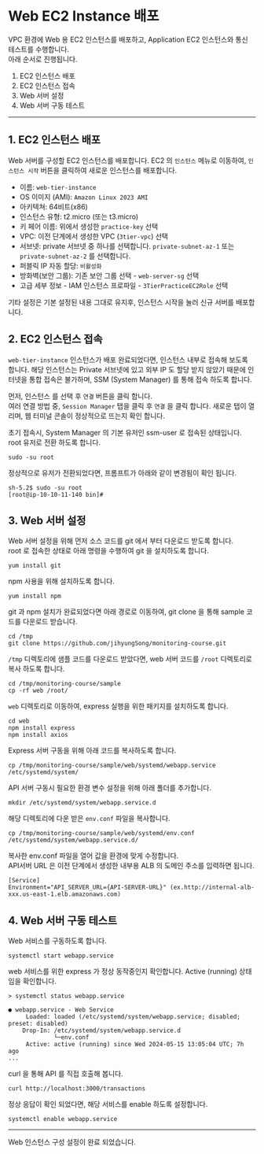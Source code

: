 # Web EC2 Instance 배포

VPC 환경에 Web 용 EC2 인스턴스를 배포하고, Application EC2 인스턴스와 통신 테스트를 수행합니다.  
아래 순서로 진행됩니다.

1. EC2 인스턴스 배포
2. EC2 인스턴스 접속
3. Web 서버 설정
4. Web 서버 구동 테스트


---
## 1. EC2 인스턴스 배포
Web 서버를 구성할 EC2 인스턴스를 배포합니다.
EC2 의 `인스턴스` 메뉴로 이동하여, `인스턴스 시작` 버튼을 클릭하여 새로운 인스턴스를 배포합니다. 


- 이름: `web-tier-instance`
- OS 이미지 (AMI): `Amazon Linux 2023 AMI`
- 아키텍쳐: 64비트(x86)
- 인스턴스 유형: t2.micro (또는 t3.micro)
- 키 페어 이름: 위에서 생성한 `practice-key` 선택
- VPC: 이전 단계에서 생성한 VPC (`3tier-vpc`) 선택
- 서브넷: private 서브넷 중 하나를 선택합니다. `private-subnet-az-1` 또는 `private-subnet-az-2` 를 선택합니다. 
- 퍼블릭 IP 자동 할당: `비활성화`
- 방화벽(보안 그룹): 기존 보안 그룹 선택 - `web-server-sg` 선택 
- 고급 세부 정보 - IAM 인스턴스 프로파일 - `3TierPracticeEC2Role` 선택

기타 설정은 기본 설정된 내용 그대로 유지후, 인스턴스 시작을 눌러 신규 서버를 배포합니다. 


## 2. EC2 인스턴스 접속
`web-tier-instance` 인스턴스가 배포 완료되었다면, 인스턴스 내부로 접속해 보도록 합니다. 해당 인스턴스는 Private 서브넷에 있고 외부 IP 도 할당 받지 않았기 때문에 인터넷을 통합 접속은 불가하며, SSM (System Manager) 를 통해 접속 하도록 합니다.  

먼저, 인스턴스 를 선택 후 `연결` 버튼을 클릭 합니다.  
여러 연결 방법 중, `Session Manager` 탭을 클릭 후 `연결` 을 클릭 합니다. 새로운 탭이 열리며, 웹 터미널 콘솔이 정상적으로 뜨는지 확인 합니다.  

초기 접속시, System Manager 의 기본 유저인 ssm-user 로 접속된 상태입니다. root 유저로 전환 하도록 합니다.

```
sudo -su root
```

정상적으로 유저가 전환되었다면, 프롬프트가 아래와 같이 변경됨이 확인 됩니다.

```
sh-5.2$ sudo -su root
[root@ip-10-10-11-140 bin]#
```


## 3. Web 서버 설정

Web 서버 설정을 위해 먼저 소스 코드를 git 에서 부터 다운로드 받도록 합니다.  
root 로 접속한 상태로 아래 명령을 수행하여 git 을 설치하도록 합니다.  
```
yum install git
```

npm 사용을 위해 설치하도록 합니다.
```
yum install npm
```

git 과 npm 설치가 완료되었다면 아래 경로로 이동하여, git clone 을 통해 sample 코드를 다운로드 받습니다.

```
cd /tmp
git clone https://github.com/jihyungSong/monitoring-course.git
```

`/tmp` 디렉토리에 샘플 코드를 다운로드 받았다면, web 서버 코드를 `/root` 디렉토리로 복사 하도록 합니다. 

```
cd /tmp/monitoring-course/sample
cp -rf web /root/
```

`web` 디렉토리로 이동하여, express 실행을 위한 패키지를 설치하도록 합니다. 

```
cd web
npm install express
npm install axios
```

Express 서버 구동을 위해 아래 코드를 복사하도록 합니다.
```
cp /tmp/monitoring-course/sample/web/systemd/webapp.service /etc/systemd/system/
```

API 서버 구동시 필요한 환경 변수 설정을 위해 아래 폴더를 추가합니다.  
```
mkdir /etc/systemd/system/webapp.service.d
```

해당 디렉토리에 다운 받은 `env.conf` 파일을 복사합니다.
```
cp /tmp/monitoring-course/sample/web/systemd/env.conf /etc/systemd/system/webapp.service.d/
```

복사한 env.conf 파일을 열어 값을 환경에 맞게 수정합니다.  
API서버 URL 은 이전 단계에서 생성한 내부용 ALB 의 도메인 주소를 입력하면 됩니다.

```
[Service]
Environment="API_SERVER_URL={API-SERVER-URL}" (ex.http://internal-alb-xxx.us-east-1.elb.amazonaws.com)

```


## 4. Web 서버 구동 테스트

Web 서비스를 구동하도록 합니다.

```
systemctl start webapp.service
```

web 서비스를 위한 express 가 정상 동작중인지 확인합니다. 
Active (running) 상태임을 확인합니다. 
```
> systemctl status webapp.service

● webapp.service - Web Service
     Loaded: loaded (/etc/systemd/system/webapp.service; disabled; preset: disabled)
    Drop-In: /etc/systemd/system/webapp.service.d
             └─env.conf
     Active: active (running) since Wed 2024-05-15 13:05:04 UTC; 7h ago
...
```

curl 을 통해 API 를 직접 호출해 봅니다.
```
curl http://localhost:3000/transactions
```

정상 응답이 확인 되었다면, 해당 서비스를 enable 하도록 설정합니다.

```
systemctl enable webapp.service
```
---

Web 인스턴스 구성 설정이 완료 되었습니다.
